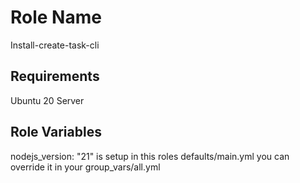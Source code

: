 Role Name
=========

Install-create-task-cli

Requirements
------------

Ubuntu 20 Server

Role Variables
--------------

nodejs_version: "21" is setup in this roles defaults/main.yml
you can override it in your group_vars/all.yml
